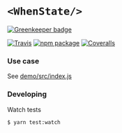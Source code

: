 # `<WhenState/>`

[![Greenkeeper badge](https://badges.greenkeeper.io/spadin/c-when-state.svg)](https://greenkeeper.io/)

[![Travis][build-badge]][build]
[![npm package][npm-badge]][npm]
[![Coveralls][coveralls-badge]][coveralls]

### Use case

See [demo/src/index.js][1]

[build-badge]: https://img.shields.io/travis/spadin/c-when-state/master.png?style=flat-square
[build]: https://travis-ci.org/spadin/c-when-state

[npm-badge]: https://img.shields.io/npm/v/c-when-state.png?style=flat-square
[npm]: https://www.npmjs.org/package/c-when-state

[coveralls-badge]: https://img.shields.io/coveralls/spadin/c-when-state/master.png?style=flat-square
[coveralls]: https://coveralls.io/github/spadin/c-when-state

[1]: https://github.com/spadin/c-when-state/blob/master/demo/src/index.js

### Developing

Watch tests

```
$ yarn test:watch
```

